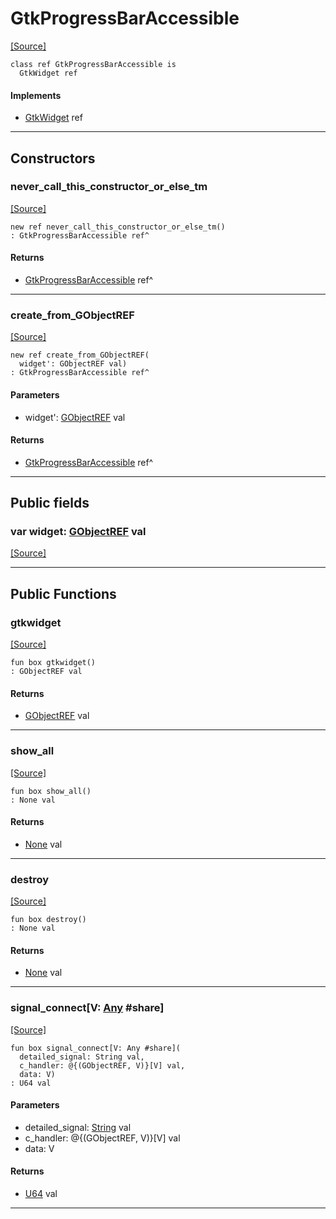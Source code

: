 # GtkProgressBarAccessible
<span class="source-link">[[Source]](src/gtk3/GtkProgressBarAccessible.md#L6)</span>
```pony
class ref GtkProgressBarAccessible is
  GtkWidget ref
```

#### Implements

* [GtkWidget](gtk3-GtkWidget.md) ref

---

## Constructors

### never_call_this_constructor_or_else_tm
<span class="source-link">[[Source]](src/gtk3/GtkProgressBarAccessible.md#L10)</span>


```pony
new ref never_call_this_constructor_or_else_tm()
: GtkProgressBarAccessible ref^
```

#### Returns

* [GtkProgressBarAccessible](gtk3-GtkProgressBarAccessible.md) ref^

---

### create_from_GObjectREF
<span class="source-link">[[Source]](src/gtk3/GtkProgressBarAccessible.md#L13)</span>


```pony
new ref create_from_GObjectREF(
  widget': GObjectREF val)
: GtkProgressBarAccessible ref^
```
#### Parameters

*   widget': [GObjectREF](gtk3-..-gobject-GObjectREF.md) val

#### Returns

* [GtkProgressBarAccessible](gtk3-GtkProgressBarAccessible.md) ref^

---

## Public fields

### var widget: [GObjectREF](gtk3-..-gobject-GObjectREF.md) val
<span class="source-link">[[Source]](src/gtk3/GtkProgressBarAccessible.md#L7)</span>



---

## Public Functions

### gtkwidget
<span class="source-link">[[Source]](src/gtk3/GtkProgressBarAccessible.md#L9)</span>


```pony
fun box gtkwidget()
: GObjectREF val
```

#### Returns

* [GObjectREF](gtk3-..-gobject-GObjectREF.md) val

---

### show_all
<span class="source-link">[[Source]](src/gtk3/GtkWidget.md#L4)</span>


```pony
fun box show_all()
: None val
```

#### Returns

* [None](builtin-None.md) val

---

### destroy
<span class="source-link">[[Source]](src/gtk3/GtkWidget.md#L10)</span>


```pony
fun box destroy()
: None val
```

#### Returns

* [None](builtin-None.md) val

---

### signal_connect\[V: [Any](builtin-Any.md) #share\]
<span class="source-link">[[Source]](src/gtk3/GtkWidget.md#L13)</span>


```pony
fun box signal_connect[V: Any #share](
  detailed_signal: String val,
  c_handler: @{(GObjectREF, V)}[V] val,
  data: V)
: U64 val
```
#### Parameters

*   detailed_signal: [String](builtin-String.md) val
*   c_handler: @{(GObjectREF, V)}[V] val
*   data: V

#### Returns

* [U64](builtin-U64.md) val

---

